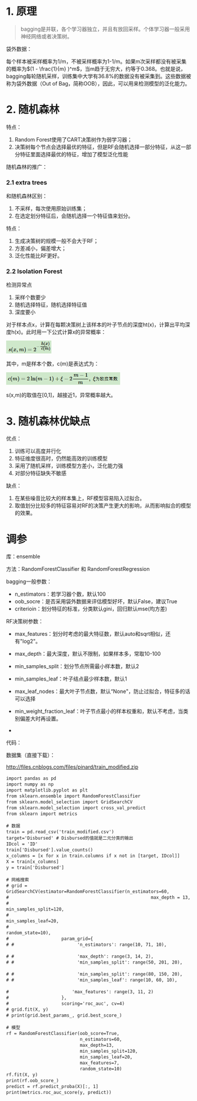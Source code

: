 # 1. 原理

> bagging是并联，各个学习器独立，并且有放回采样。个体学习器一般采用神经网络或者决策树。

袋外数据：

每个样本被采样概率为1/m，不被采样概率为1-1/m。如果m次采样都没有被采集的概率为$(1 - \frac{1}{m} )^m$，当m趋于无穷大，约等于0.368。也就是说，bagging每轮随机采样，训练集中大学有36.8%的数据没有被采集到。这些数据被称为袋外数据（Out of Bag，简称OOB），因此，可以用来检测模型的泛化能力。





# 2. 随机森林

特点：

1. Random Forest使用了CART决策树作为弱学习器；
2. 决策树每个节点会选择最优的特征，但是RF会随机选择一部分特征，从这一部分特征里面选择最优的特征，增加了模型泛化性能



随机森林的推广：

### 2.1 extra trees

和随机森林区别：

1. 不采样，每次使用原始训练集；
2. 在选定划分特征后，会随机选择一个特征值来划分。

特点：

1. 生成决策树的规模一般不会大于RF；
2. 方差减小，偏差增大；
3. 泛化性能比RF更好。



### 2.2 Isolation Forest

检测异常点

1. 采样个数要少
2. 随机选择特征，随机选择特征值
3. 深度要小

对于样本点x，计算在每颗决策树上该样本的叶子节点的深度ht(x)，计算出平均深度h(x)。此时用一下公式计算x的异常概率：

![1569410919936](images/1569410919936.png)

其中，m是样本个数，c(m)是表达式为：

![1569411259265](images/1569411259265.png)

s(x,m)的取值在[0,1]，越接近1，异常概率越大。



# 3. 随机森林优缺点

优点：

1. 训练可以高度并行化
2. 特征维度很高时，仍然能高效的训练模型
3. 采用了随机采样，训练模型方差小，泛化能力强
4. 对部分特征缺失不敏感

缺点：

1. 在某些噪音比较大的样本集上，RF模型容易陷入过拟合。
2. 取值划分比较多的特征容易对RF的决策产生更大的影响，从而影响拟合的模型的效果。



# 调参

库：ensemble

方法：RandomForestClassifier 和 RandomForestRegression



bagging一般参数：

* n_estimators：若学习器个数，默认100
* oob_socre：是否采用袋外数据来评估模型好坏，默认False，建议True
* criterioin：划分特征的标准，分类默认gini，回归默认mse(均方差)

RF决策树参数：

* max_features：划分时考虑的最大特征数，默认auto和sqrt相似，还有"log2"。

* max_depth：最大深度，默认不限制，如果样本多，常取10-100

* min_samples_split：划分节点所需最小样本数，默认2

* min_samples_leaf：叶子结点最少样本数，默认1

* max_leaf_nodes：最大叶子节点数，默认“None"，防止过拟合，特征多的话可以选择

* min_weight_fraction_leaf：叶子节点最小的样本权重和，默认不考虑，当类别偏差大时再设置。

* 

  

代码：

数据集（直接下载）：

http://files.cnblogs.com/files/pinard/train_modified.zip

```
import pandas as pd
import numpy as np
import matplotlib.pyplot as plt
from sklearn.ensemble import RandomForestClassifier
from sklearn.model_selection import GridSearchCV
from sklearn.model_selection import cross_val_predict
from sklearn import metrics

# 数据
train = pd.read_csv('train_modified.csv')
target='Disbursed' # Disbursed的值就是二元分类的输出
IDcol = 'ID'
train['Disbursed'].value_counts() 
x_columns = [x for x in train.columns if x not in [target, IDcol]]
X = train[x_columns]
y = train['Disbursed']

# 网格搜索
# grid = GridSearchCV(estimator=RandomForestClassifier(n_estimators=60, 
#                                                      max_depth = 13,
#                                                      min_samples_split=120, 
#                                                      min_samples_leaf=20,
#                                                      random_state=10),
#                    param_grid={
# #                        'n_estimators': range(10, 71, 10),
                       
# #                        'max_depth': range(3, 14, 2),  
# #                        'min_samples_split': range(50, 201, 20),
                       
# #                        'min_samples_split': range(80, 150, 20),
# #                        'min_samples_leaf': range(10, 60, 10),
                       
#                        'max_features': range(3, 11, 2)
#                    },
#                    scoring='roc_auc', cv=4)
# grid.fit(X, y)
# print(grid.best_params_, grid.best_score_)

# 模型
rf = RandomForestClassifier(oob_score=True, 
                            n_estimators=60, 
                            max_depth=13, 
                            min_samples_split=120, 
                            min_samples_leaf=20,
                            max_features=7,
                            random_state=10)
rf.fit(X, y)
print(rf.oob_score_)
predict = rf.predict_proba(X)[:, 1]
print(metrics.roc_auc_score(y, predict))
```



